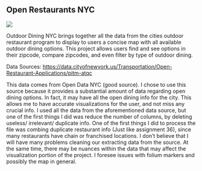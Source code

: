 ## Open Restaurants NYC

![](https://i.imgur.com/44UuPew.jpg)



Outdoor Dining NYC brings together all the data from the cities outdoor restaurant program to display to users a concise map with all available outdoor dining options. This project allows users find and see options in their zipcode, compare zipcodes, and even filter by type of outdoor dining.


Data Sources:
https://data.cityofnewyork.us/Transportation/Open-Restaurant-Applications/pitm-atqc

This data comes from Open Data NYC (good source). I chose to use this source because it provides a substantial amount of data regarding open dining options. In fact, it may have all the open dining info for the city. This allows me to have accurate visualizations for the user, and not miss any crucial info. 
I used all the data from the aforementioned data source,  but one of the first things I did was reduce the number of columns, by deleting useless/ irrelevant/ duplicate info.
One of the first things I did to process the file was combing duplicate restaurant info (Just like assignment 36), since many restaurants have chain or franchised locations.
I don’t believe that I will have many problems cleaning our extracting data from the source. At the same time, there may be nuances within the data that may affect the visualization portion of the project. I foresee issues with folium markers and possibly the map in general.
